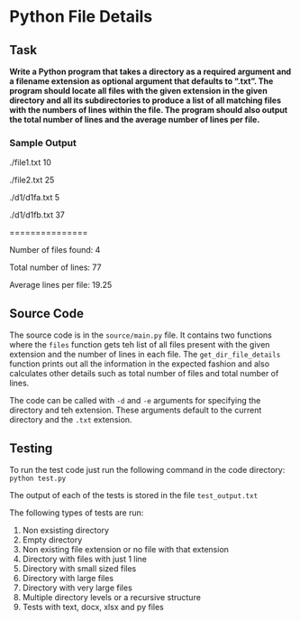 # Python File Details

## Task

**Write a Python program that takes a directory as a required argument and a filename extension as optional argument that defaults to “.txt”. The program should locate all files with the given extension in the given directory and all its subdirectories to produce a list of all matching files with the numbers of lines within the file. The program should also output the total number of lines and the average number of lines per file.**

### Sample Output
./file1.txt 10 

./file2.txt 25

./d1/d1fa.txt 5

./d1/d1fb.txt 37

===============

Number of files found: 4

Total number of lines: 77

Average lines per file: 19.25

## Source Code

The source code is in the `source/main.py` file. It contains two functions where the `files` function gets teh list of all files present with the given extension and the number of lines in each file. The `get_dir_file_details` function prints out all the information in the expected fashion and also calculates other details such as total number of files and total number of lines. 

The code can be called with `-d` and `-e` arguments for specifying the directory and teh extension. These arguments default to the current directory and the `.txt` extension. 

## Testing
To run the test code just run the following command in the code directory:
`python test.py`

The output of each of the tests is stored in the file `test_output.txt`

The following types of tests are run:
1. Non exsisting directory
2. Empty directory
3. Non existing file extension or no file with that extension
4. Directory with files with just 1 line
5. Directory with small sized files
6. Directory with large files
7. Directory with very large files
8. Multiple directory levels or a recursive structure
9. Tests with text, docx, xlsx and py files

